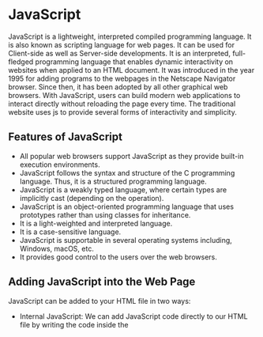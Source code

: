 # JavaScript
JavaScript is a lightweight, interpreted compiled programming language. 
It is also known as scripting language for web pages. It can be used for Client-side as well as Server-side developments. 
It is an interpreted, full-fledged programming language that enables dynamic interactivity on websites when applied to an HTML document. It was introduced in the year 1995 for adding programs to the webpages in the Netscape Navigator browser. Since then, it has been adopted by all other graphical web browsers. With JavaScript, users can build modern web applications to interact directly without reloading the page every time. The traditional website uses js to provide several forms of interactivity and simplicity.

## Features of JavaScript
* All popular web browsers support JavaScript as they provide built-in execution environments.
* JavaScript follows the syntax and structure of the C programming language. Thus, it is a structured programming language.
* JavaScript is a weakly typed language, where certain types are implicitly cast (depending on the operation).
* JavaScript is an object-oriented programming language that uses prototypes rather than using classes for inheritance.
* It is a light-weighted and interpreted language.
* It is a case-sensitive language.
* JavaScript is supportable in several operating systems including, Windows, macOS, etc.
* It provides good control to the users over the web browsers.

## Adding JavaScript into the Web Page
JavaScript can be added to your HTML file in two ways:

* Internal JavaScript: We can add JavaScript code directly to our HTML file by writing the code inside the <script> tag. The <script> tag can either be placed inside the <head> or the <body> tag according to the requirement.
```c
  <!DOCTYPE html>
<html lang="en">
 
<head>
    <title>
        Basic Example to Describe JavaScript
    </title>
</head>
 
<body>
 
    <!-- JavaScript code can be embedded inside
        head section or body section -->
    <script>
        console.log("Welcome to JavaScript");
    </script>
</body>
 
</html>
```
* External JavaScript File: We can create a file with .js extension and paste the JavaScript code inside it. After creating the file, add this file in <script src=”file_name.js”> tag inside <head> tag of the HTML file.
  
## JavaScript Engine
  A JavaScript engine is a computer program that executes JavaScript code and converts it into computer understandable language.
